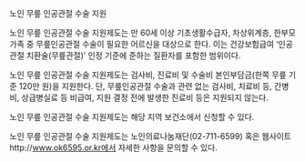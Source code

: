 노인 무릎 인공관절 수술 지원

노인 무릎 인공관절 수술 지원제도는 만 60세 이상 기초생활수급자, 차상위계층, 한부모가족 중 무릎인공관절 수술이 필요한 어르신을 대상으로 한다. 이는 건강보험급여 ‘인공관절 치환술(무릎관절)’ 인정 기준에 준하는 질환자를 포함한 범위이다.

노인 무릎 인공관절 수술 지원제도는 검사비, 진료비 및 수술비 본인부담금(한쪽 무릎 기준 120만 원)을 지원한다. 단, 무릎인공관절 수술과 관련 없는 검사비, 치료비 등, 간병비, 상급병실료 등 비급여, 지원 결정 전에 발생한 진료비 등은 지원되지 않는다.

노인 무릎 인공관절 수술 지원제도는 해당 지역 보건소에서 신청할 수 있다.

노인 무릎 인공관절 수술 지원제도는 노인의료나눔재단(02-711-6599) 혹은 웹사이트http://www.ok6595.or.kr에서 자세한 사항을 문의할 수 있다.